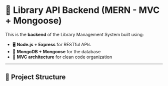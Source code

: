 # 🧠 Library API Backend (MERN - MVC + Mongoose)

This is the **backend** of the Library Management System built using:

- 🖥️ **Node.js + Express** for RESTful APIs
- 🧱 **MongoDB + Mongoose** for the database
- 🧰 **MVC architecture** for clean code organization

---

## 📁 Project Structure

